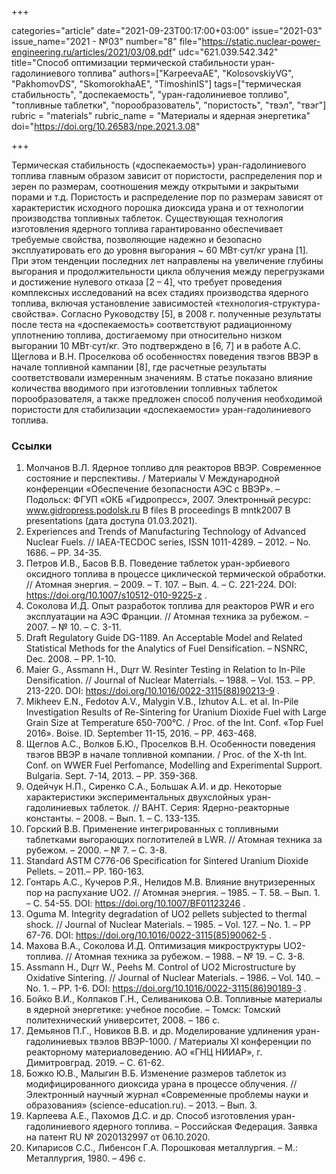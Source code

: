 +++

categories="article"
date="2021-09-23T00:17:00+03:00"
issue="2021-03"
issue_name="2021 - №03"
number="8"
file="https://static.nuclear-power-engineering.ru/articles/2021/03/08.pdf"
udc="621.039.542.342"
title="Способ оптимизации термической стабильности уран-гадолиниевого топлива"
authors=["KarpeevaАE", "KolosovskiyVG", "PakhomovDS", "SkomorokhaАE", "TimoshinIS"]
tags=["термическая стабильность", "доспекаемость", "уран-гадолиниевое топливо", "топливные таблетки", "порообразователь", "пористость", "твэл", "твэг"]
rubric = "materials"
rubric_name = "Материалы и ядерная энергетика"
doi="https://doi.org/10.26583/npe.2021.3.08"

+++

Термическая стабильность («доспекаемость») уран-гадолиниевого топлива главным образом зависит от пористости, распределения пор и зерен по размерам, соотношения между открытыми и закрытыми порами и т.д. Пористость и распределение пор по размерам зависят от характеристик исходного порошка диоксида урана и от технологии производства топливных таблеток. Существующая технология изготовления ядерного топлива гарантированно обеспечивает требуемые свойства, позволяющие надежно и безопасно эксплуатировать его до уровня выгорания ~ 60 МВт⋅сут/кг урана [1]. При этом тенденции последних лет направлены на увеличение глубины выгорания и продолжительности цикла облучения между перегрузками и достижение нулевого отказа [2 – 4], что требует проведения комплексных исследований на всех стадиях производства ядерного топлива, включая установление зависимостей «технология-структура-свойства». Согласно Руководству [5], в 2008 г. полученные результаты после теста на «доспекаемость» соответствуют радиационному уплотнению топлива, достигаемому при относительно низком выгорании 10 МВт⋅сут/кг. Это подтверждено в [6, 7] и в работе А.С. Щеглова и В.Н. Проселкова об особенностях поведения твэгов ВВЭР в начале топливной кампании [8], где расчетные результаты соответствовали измеренным значениям. В статье показано влияние количества вводимого при изготовлении топливных таблеток порообразователя, а также предложен способ получения необходимой пористости для стабилизации «доспекаемости» уран-гадолиниевого топлива.

### Ссылки

1. Молчанов В.Л. Ядерное топливо для реакторов ВВЭР. Современное состояние и перспективы. / Материалы V Международной конференции «Обеспечение безопасности АЭС с ВВЭР». – Подольск: ФГУП «ОКБ «Гидропресс», 2007. Электронный ресурс: www.gidropress.podolsk.ru B files B proceedings B mntk2007 B presentations (дата доступа 01.03.2021).
2. Experiences and Trends of Manufacturing Technology of Advanced Nuclear Fuels. // IAEA-TECDOC series, ISSN 1011-4289. – 2012. – No. 1686. – PР. 34-35.
3. Петров И.В., Басов В.В. Поведение таблеток уран-эрбиевого оксидного топлива в процессе циклической термической обработки. // Атомная энергия. – 2009. – Т. 107. – Вып. 4. – С. 221-224. DOI: https://doi.org/10.1007/s10512-010-9225-z .
4. Соколова И.Д. Опыт разработок топлива для реакторов PWR и его эксплуатации на АЭС Франции. // Атомная техника за рубежом. – 2007. – № 10. – С. 3-11.
5. Draft Regulatory Guide DG-1189. An Acceptable Model and Related Statistical Methods for the Analytics of Fuel Densification. – NSNRC, Dec. 2008. – PP. 1-10.
6. Maier G., Assmann H., Dцrr W. Resinter Testing in Relation to In-Pile Densification. // Journal of Nuclear Materrials. – 1988. – Vol. 153. – PP. 213-220. DOI: https://doi.org/10.1016/0022-3115(88)90213-9 .
7. Mikheev E.N., Fedotov A.V., Malygin V.B., Izhutov A.L. et al. In-Pile Investigation Results of Re-Sintering for Uranium Dioxide Fuel with Large Grain Size at Temperature 650-700°C. / Proc. of the Int. Conf. «Top Fuel 2016». Boise. ID. September 11-15, 2016. – PP. 463-468.
8. Щеглов А.С., Волков Б.Ю., Проселков В.Н. Особенности поведения твэгов ВВЭР в начале топливной компании. / Proc. of the X-th Int. Conf. on WWER Fuel Perfomance, Modelling and Experimental Support. Bulgaria. Sept. 7-14, 2013. – PP. 359-368.
9. Одейчук Н.П., Сиренко С.А., Большак А.И. и др. Некоторые характеристики экспериментальных двухслойных уран-гадолиниевых таблеток. // ВАНТ. Серия: Ядерно-реакторные константы. – 2008. – Вып. 1. – С. 133-135.
10. Горский В.В. Применение интегрированных с топливными таблетками выгорающих поглотителей в LWR. // Атомная техника за рубежом. – 2000. – № 7. – С. 3-8.
11. Standard ASTM C776-06 Specification for Sintered Uranium Dioxide Pellets. – 2011.– PP. 160-163.
12. Гонтарь А.С., Кучеров Р.Я., Нелидов М.В. Влияние внутризеренных пор на распухание UO2. // Атомная энергия. – 1985. – Т. 58. – Вып. 1. – С. 54-55. DOI: https://doi.org/10.1007/BF01123246 .
13. Oguma M. Integrity degradation of UO2 pellets subjected to thermal shock. // Journal of Nuclear Materials. – 1985. – Vol. 127. – No. 1. – PP 67-76. DOI: https://doi.org/10.1016/0022-3115(85)90062-5 .
14. Махова В.А., Соколова И.Д. Оптимизация микроструктуры UO2-топлива. // Атомная техника за рубежом. – 1988. – № 19. – С. 3-8.
15. Assmann H., Dцrr W., Peehs M. Control of UO2  Microstructure by Oxidative Sintering. // Journal of Nuclear Materials. – 1986. – Vol. 140. – No. 1. – PP. 1-6. DOI: https://doi.org/10.1016/0022-3115(86)90189-3 .
16. Бойко В.И., Колпаков Г.Н., Селиваникова О.В. Топливные материалы в ядерной энергетике: учебное пособие. – Томск: Томский политехнический университет, 2008. – 186 с.
17. Демьянов П.Г., Новиков В.В. и др. Моделирование удлинения уран-гадолиниевых твэлов ВВЭР-1000. / Материалы XI конференции по реакторному материаловедению. АО «ГНЦ НИИАР», г. Димитровград. 2019. – С. 61-62.
18. Божко Ю.В., Малыгин В.Б. Изменение размеров таблеток из модифицированного диоксида урана в процессе облучения. // Электронный научный журнал «Современные проблемы науки и образования» (science-education.ru). – 2013. – Вып. 3.
19. Карпеева А.Е., Пахомов Д.С. и др. Способ изготовления уран-гадолиниевого ядерного топлива. – Российская Федерация. Заявка на патент RU № 2020132997 от 06.10.2020.
20. Кипарисов С.С., Либенсон Г.А. Порошковая металлургия. – М.: Металлургия, 1980. – 496 с.